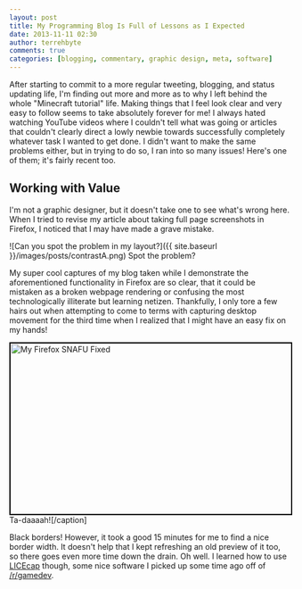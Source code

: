 ```yaml
---
layout: post
title: My Programming Blog Is Full of Lessons as I Expected
date: 2013-11-11 02:30
author: terrehbyte
comments: true
categories: [blogging, commentary, graphic design, meta, software]
---
```

After starting to commit to a more regular tweeting, blogging, and status updating life, I'm finding out more and more as to why I left behind the whole "Minecraft tutorial" life. Making things that I feel look clear and very easy to follow seems to take absolutely forever for me! I always hated watching YouTube videos where I couldn't tell what was going or articles that couldn't clearly direct a lowly newbie towards successfully completely whatever task I wanted to get done. I didn't want to make the same problems either, but in trying to do so, I ran into so many issues! Here's one of them; it's fairly recent too.

Working with Value
------------------

I'm not a graphic designer, but it doesn't take one to see what's wrong here. When I tried to revise my article about taking full page screenshots in Firefox, I noticed that I may have made a grave mistake.

![Can you spot the problem in my layout?]({{ site.baseurl }}/images/posts/contrastA.png)
Spot the problem?
<p style="text-align:left;">My super cool captures of my blog taken while I demonstrate the aforementioned functionality in Firefox are so clear, that it could be mistaken as a broken webpage rendering or confusing the most technologically illiterate but learning netizen. Thankfully, I only tore a few hairs out when attempting to come to terms with capturing desktop movement for the third time when I realized that I might have an easy fix on my hands!</p>


<a href="http://terrehbyte.files.wordpress.com/2013/11/ibzo6vgs94uzu6.png"><img class="size-large wp-image-4054 " style="border:2px solid black;" alt="My Firefox SNAFU Fixed" src="http://terrehbyte.files.wordpress.com/2013/11/ibzo6vgs94uzu6.png?w=545" width="545" height="306" /></a> Ta-daaaah![/caption]
<p style="text-align:left;">Black borders! However, it took a good 15 minutes for me to find a nice border width. It doesn't help that I kept refreshing an old preview of it too, so there goes even more time down the drain. Oh well. I learned how to use <a href="http://www.cockos.com/licecap/" target="_blank">LICEcap</a> though, some nice software I picked up some time ago off of <a href="http://reddit.com/r/GameDev" target="_blank">/r/gamedev</a>.</p>
